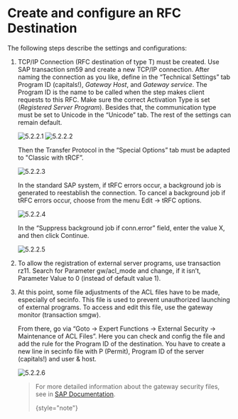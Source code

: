 # Create and configure an RFC Destination

The following steps describe the settings and configurations:

1. TCP/IP Connection (RFC destination of type T) must be created. Use SAP transaction sm59 and create a new TCP/IP connection. After naming the connection as you like, define in the “Technical Settings” tab Program ID (capitals!), *Gateway Host*, and *Gateway service*. The Program ID is the name to be called when the step makes client requests to this RFC. Make sure the correct Activation Type is set (*Registered Server Program*). Besides that, the communication type must be set to Unicode in the “Unicode” tab. The rest of the settings can remain default.

   ![5.2.2.1](Image-5.2.2.1.png)
   ![5.2.2.2](Image-5.2.2.2.png)

   Then the Transfer Protocol in the “Special Options” tab must be adapted to "Classic with tRCF”.

   ![5.2.2.3](Image-5.2.2.3.png)

   In the standard SAP system, if tRFC errors occur, a background job is generated to reestablish the connection. To cancel a background job if tRFC errors occur, choose from the menu Edit -> tRFC options.

   ![5.2.2.4](Image-5.2.2.4.png)

   In the “Suppress background job if conn.error” field, enter the value X, and then click Continue.

   ![5.2.2.5](Image-5.2.2.5.png)

2. To allow the registration of external server programs, use transaction rz11. Search for Parameter gw/acl_mode and change, if it isn’t, Parameter Value to 0 (instead of default value 1).

3. At this point, some file adjustments of the ACL files have to be made, especially of secinfo. This file is used to prevent unauthorized launching of external programs. To access and edit this file, use the gateway monitor (transaction smgw).

   From there, go via “Goto -> Expert Functions -> External Security -> Maintenance of ACL Files”. Here you can check and config the file and add the rule for the Program ID of the destination. You have to create a new line in secinfo file with P (Permit), Program ID of the server (capitals!) and user & host.

   ![5.2.2.6](Image-5.2.2.6.png)
   >For more detailed information about the gateway security files, see in [SAP Documentation](https://help.sap.com/saphelp_nw73/helpdata/en/e2/16d0427a2440fc8bfc25e786b8e11c/frameset.htm).
   >
   >{style="note"}
